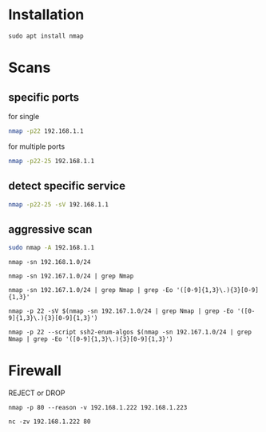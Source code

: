 # Installation
```
sudo apt install nmap
```
# Scans
## specific ports
for single
```bash
nmap -p22 192.168.1.1
```
for multiple ports
```bash
nmap -p22-25 192.168.1.1
```
## detect specific service
```bash
nmap -p22-25 -sV 192.168.1.1
```
## aggressive scan
```bash
sudo nmap -A 192.168.1.1
```
```
nmap -sn 192.168.1.0/24
```

```
nmap -sn 192.167.1.0/24 | grep Nmap
```

```
nmap -sn 192.167.1.0/24 | grep Nmap | grep -Eo '([0-9]{1,3}\.){3}[0-9]{1,3}'
```

```
nmap -p 22 -sV $(nmap -sn 192.167.1.0/24 | grep Nmap | grep -Eo '([0-9]{1,3}\.){3}[0-9]{1,3}')
```

```
nmap -p 22 --script ssh2-enum-algos $(nmap -sn 192.167.1.0/24 | grep Nmap | grep -Eo '([0-9]{1,3}\.){3}[0-9]{1,3}')
```
# Firewall
REJECT or DROP

```
nmap -p 80 --reason -v 192.168.1.222 192.168.1.223
```

```
nc -zv 192.168.1.222 80
```

